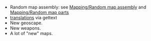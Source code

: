 - Random map assembly: see [Mapping/Random map
  assembly](Mapping/Random_map_assembly "wikilink") and [Mapping/Random
  map parts](Mapping/Random_map_parts "wikilink")
- [translations](Translating "wikilink") via gettext
- New geoscape.
- New weapons.
- A lot of "new" maps.